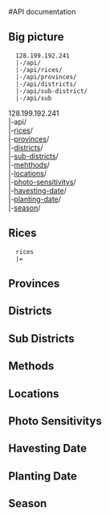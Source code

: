 #API documentation

## Big picture
 ```
   128.199.192.241
   |-/api/
   |-/api/rices/
   |-/api/provinces/
   |-/api/districts/
   |-/api/sub-district/
   |-/api/sub
 ```
  128.199.192.241 <br>
  |-api/ <br>
  |-[rices](#rices)/ <br>
  |-[provinces](#provinces)/ <br>
  |-[districts](#districts)/ <br>
  |-[sub-districts](#sub-districts)/ <br>
  |-[mehthods](#methods)/ <br>
  |-[locations](locations)/ <br>
  |-[photo-sensitivitys](#photo-sensitivitys)/ <br>
  |-[havesting-date](#havesting-date)/ <br>
  |-[planting-date](#planting-date)/ <br>
  |-[season](#season)/ <br>


## Rices
  ```
    rices
    |=
  ```
## Provinces
## Districts
## Sub Districts
## Methods
## Locations
## Photo Sensitivitys
## Havesting Date
## Planting Date
## Season
